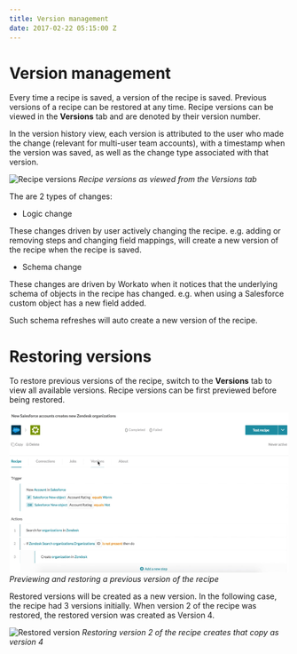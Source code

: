 ```yaml
---
title: Version management
date: 2017-02-22 05:15:00 Z
---
```


# Version management
Every time a recipe is saved, a version of the recipe is saved. Previous versions of a recipe can be restored at any time. Recipe versions can be viewed in the **Versions** tab and are denoted by their version number.

In the version history view, each version is attributed to the user who made the change (relevant for multi-user team accounts), with a timestamp when the version was saved, as well as the change type associated with that version.

![Recipe versions](/assets/images/recipes/recipe-version-management/recipe-versions.png)
*Recipe versions as viewed from the Versions tab*

The are 2 types of changes:

- Logic change

These changes driven by user actively changing the recipe. e.g. adding or removing steps and changing field mappings, will create a new version of the recipe when the recipe is saved.

- Schema change

These changes are driven by Workato when it notices that the underlying schema of objects in the recipe has changed. e.g. when using a Salesforce custom object has a new field added.

Such schema refreshes will auto create a new version of the recipe.

# Restoring versions
To restore previous versions of the recipe, switch to the **Versions** tab to view all available versions. Recipe versions can be first previewed before being restored.

![Preview and restore recipe](/assets/images/recipes/recipe-version-management/preview-restore-recipe.gif)
*Previewing and restoring a previous version of the recipe*

Restored versions will be created as a new version. In the following case, the recipe had 3 versions initially. When version 2 of the recipe was restored, the restored version was created as Version 4.

![Restored version](/assets/images/recipes/recipe-version-management/restored-version.png)
*Restoring version 2 of the recipe creates that copy as version 4*
